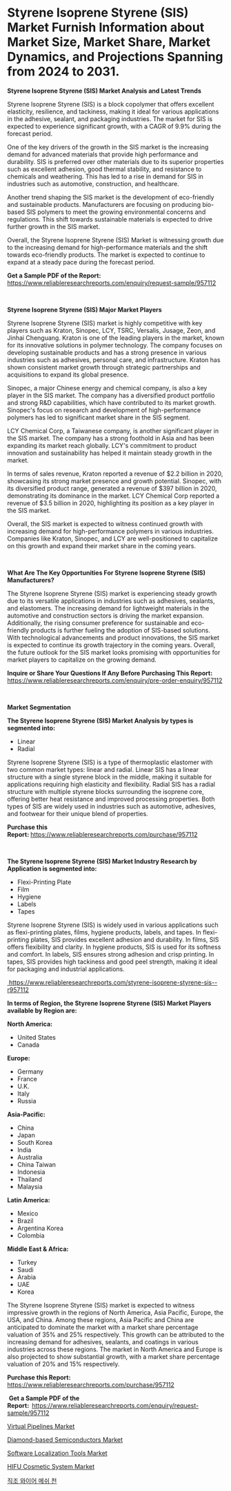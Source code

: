 <p><h1>Styrene Isoprene Styrene (SIS) Market Furnish Information about Market Size, Market Share, Market Dynamics, and Projections Spanning from 2024 to 2031.</h1></p><p><strong>Styrene Isoprene Styrene (SIS) Market Analysis and Latest Trends</strong></p>
<p><p>Styrene Isoprene Styrene (SIS) is a block copolymer that offers excellent elasticity, resilience, and tackiness, making it ideal for various applications in the adhesive, sealant, and packaging industries. The market for SIS is expected to experience significant growth, with a CAGR of 9.9% during the forecast period.</p><p>One of the key drivers of the growth in the SIS market is the increasing demand for advanced materials that provide high performance and durability. SIS is preferred over other materials due to its superior properties such as excellent adhesion, good thermal stability, and resistance to chemicals and weathering. This has led to a rise in demand for SIS in industries such as automotive, construction, and healthcare.</p><p>Another trend shaping the SIS market is the development of eco-friendly and sustainable products. Manufacturers are focusing on producing bio-based SIS polymers to meet the growing environmental concerns and regulations. This shift towards sustainable materials is expected to drive further growth in the SIS market.</p><p>Overall, the Styrene Isoprene Styrene (SIS) Market is witnessing growth due to the increasing demand for high-performance materials and the shift towards eco-friendly products. The market is expected to continue to expand at a steady pace during the forecast period.</p></p>
<p><strong>Get a Sample PDF of the Report:&nbsp;</strong> <a href="https://www.reliableresearchreports.com/enquiry/request-sample/957112">https://www.reliableresearchreports.com/enquiry/request-sample/957112</a></p>
<p>&nbsp;</p>
<p><strong>Styrene Isoprene Styrene (SIS) Major Market Players</strong></p>
<p><p>Styrene Isoprene Styrene (SIS) market is highly competitive with key players such as Kraton, Sinopec, LCY, TSRC, Versalis, Jusage, Zeon, and Jinhai Chenguang. Kraton is one of the leading players in the market, known for its innovative solutions in polymer technology. The company focuses on developing sustainable products and has a strong presence in various industries such as adhesives, personal care, and infrastructure. Kraton has shown consistent market growth through strategic partnerships and acquisitions to expand its global presence.</p><p>Sinopec, a major Chinese energy and chemical company, is also a key player in the SIS market. The company has a diversified product portfolio and strong R&D capabilities, which have contributed to its market growth. Sinopec's focus on research and development of high-performance polymers has led to significant market share in the SIS segment.</p><p>LCY Chemical Corp, a Taiwanese company, is another significant player in the SIS market. The company has a strong foothold in Asia and has been expanding its market reach globally. LCY's commitment to product innovation and sustainability has helped it maintain steady growth in the market.</p><p>In terms of sales revenue, Kraton reported a revenue of $2.2 billion in 2020, showcasing its strong market presence and growth potential. Sinopec, with its diversified product range, generated a revenue of $397 billion in 2020, demonstrating its dominance in the market. LCY Chemical Corp reported a revenue of $3.5 billion in 2020, highlighting its position as a key player in the SIS market.</p><p>Overall, the SIS market is expected to witness continued growth with increasing demand for high-performance polymers in various industries. Companies like Kraton, Sinopec, and LCY are well-positioned to capitalize on this growth and expand their market share in the coming years.</p></p>
<p>&nbsp;</p>
<p><strong>What Are The Key Opportunities For Styrene Isoprene Styrene (SIS) Manufacturers?</strong></p>
<p><p>The Styrene Isoprene Styrene (SIS) market is experiencing steady growth due to its versatile applications in industries such as adhesives, sealants, and elastomers. The increasing demand for lightweight materials in the automotive and construction sectors is driving the market expansion. Additionally, the rising consumer preference for sustainable and eco-friendly products is further fueling the adoption of SIS-based solutions. With technological advancements and product innovations, the SIS market is expected to continue its growth trajectory in the coming years. Overall, the future outlook for the SIS market looks promising with opportunities for market players to capitalize on the growing demand.</p></p>
<p><strong>Inquire or Share Your Questions If Any Before Purchasing This Report:</strong> <a href="https://www.reliableresearchreports.com/enquiry/pre-order-enquiry/957112">https://www.reliableresearchreports.com/enquiry/pre-order-enquiry/957112</a></p>
<p>&nbsp;</p>
<p><strong>Market Segmentation</strong></p>
<p><strong>The Styrene Isoprene Styrene (SIS) Market Analysis by types is segmented into:</strong></p>
<p><ul><li>Linear</li><li>Radial</li></ul></p>
<p><p>Styrene Isoprene Styrene (SIS) is a type of thermoplastic elastomer with two common market types: linear and radial. Linear SIS has a linear structure with a single styrene block in the middle, making it suitable for applications requiring high elasticity and flexibility. Radial SIS has a radial structure with multiple styrene blocks surrounding the isoprene core, offering better heat resistance and improved processing properties. Both types of SIS are widely used in industries such as automotive, adhesives, and footwear for their unique blend of properties.</p></p>
<p><strong>Purchase this Report:&nbsp;</strong><a href="https://www.reliableresearchreports.com/purchase/957112">https://www.reliableresearchreports.com/purchase/957112</a></p>
<p>&nbsp;</p>
<p><strong>The Styrene Isoprene Styrene (SIS) Market Industry Research by Application is segmented into:</strong></p>
<p><ul><li>Flexi-Printing Plate</li><li>Film</li><li>Hygiene</li><li>Labels</li><li>Tapes</li></ul></p>
<p><p>Styrene Isoprene Styrene (SIS) is widely used in various applications such as flexi-printing plates, films, hygiene products, labels, and tapes. In flexi-printing plates, SIS provides excellent adhesion and durability. In films, SIS offers flexibility and clarity. In hygiene products, SIS is used for its softness and comfort. In labels, SIS ensures strong adhesion and crisp printing. In tapes, SIS provides high tackiness and good peel strength, making it ideal for packaging and industrial applications.</p></p>
<p><a href="https://www.reliableresearchreports.com/styrene-isoprene-styrene-sis--r957112">&nbsp;https://www.reliableresearchreports.com/styrene-isoprene-styrene-sis--r957112</a></p>
<p><strong>In terms of Region, the Styrene Isoprene Styrene (SIS) Market Players available by Region are:</strong></p>
<p>
    <p> <strong> North America: </strong>
        <ul>
            <li>United States</li>
            <li>Canada</li>
        </ul>
        </p> 
    <p> <strong> Europe: </strong>
        <ul>
            <li>Germany</li>
            <li>France</li>
            <li>U.K.</li>
            <li>Italy</li>
            <li>Russia</li>
        </ul>
        </p> 
    <p> <strong> Asia-Pacific: </strong>
        <ul>
            <li>China</li>
            <li>Japan</li>
            <li>South Korea</li>
            <li>India</li>
            <li>Australia</li>
            <li>China Taiwan</li>
            <li>Indonesia</li>
            <li>Thailand</li>
            <li>Malaysia</li>
        </ul>
        </p> 
    <p> <strong> Latin America: </strong>
        <ul>
            <li>Mexico</li>
            <li>Brazil</li>
            <li>Argentina Korea</li>
            <li>Colombia</li>
        </ul>
        </p> 
    <p> <strong> Middle East & Africa: </strong>
        <ul>
            <li>Turkey</li>
            <li>Saudi</li>
            <li>Arabia</li>
            <li>UAE</li>
            <li>Korea</li>
        </ul>
    </p>
    </p>
<p><p>The Styrene Isoprene Styrene (SIS) market is expected to witness impressive growth in the regions of North America, Asia Pacific, Europe, the USA, and China. Among these regions, Asia Pacific and China are anticipated to dominate the market with a market share percentage valuation of 35% and 25% respectively. This growth can be attributed to the increasing demand for adhesives, sealants, and coatings in various industries across these regions. The market in North America and Europe is also projected to show substantial growth, with a market share percentage valuation of 20% and 15% respectively.</p></p>
<p><strong>Purchase this Report: </strong><a href="https://www.reliableresearchreports.com/purchase/957112">https://www.reliableresearchreports.com/purchase/957112</a></p>
<p>&nbsp;<strong>Get a Sample PDF of the Report:&nbsp;&nbsp;</strong><a href="https://www.reliableresearchreports.com/enquiry/request-sample/957112">https://www.reliableresearchreports.com/enquiry/request-sample/957112</a></p>
<p><strong></strong></p>
<p><p><a href="https://medium.com/@lauryframi644/virtual-pipelines-market-investigation-industry-evolution-and-forecast-till-2031-2d475895b1cd">Virtual Pipelines Market</a></p><p><a href="https://github.com/lylyparadise/Market-Research-Report-List-5/blob/main/diamond-based-semiconductors-market.md">Diamond-based Semiconductors Market</a></p><p><a href="https://medium.com/@v8581137/global-software-localization-tools-industry-analysis-share-growth-trends-and-forecast-2024-to-21e2f06c8b2c">Software Localization Tools Market</a></p><p><a href="https://github.com/GroverBarry/Market-Research-Report-List-7/blob/main/hifu-cosmetic-system-market.md">HIFU Cosmetic System Market</a></p><p><a href="https://medium.com/@ixknzplk81/%EA%B8%80%EB%A1%9C%EB%B2%8C-%EC%9B%90%EB%8B%A8-%EC%99%80%EC%9D%B4%EC%96%B4-%EB%A9%94%EC%89%AC-%EC%B2%9C%EC%97%B0-%EC%86%8C%EC%9E%AC-%EC%82%B0%EC%97%85-%EC%97%B0%EA%B5%AC-%EB%B3%B4%EA%B3%A0%EC%84%9C-%EA%B2%BD%EC%9F%81-%ED%99%98%EA%B2%BD-%EC%8B%9C%EC%9E%A5-%EA%B7%9C%EB%AA%A8-%EC%A7%80%EC%97%AD-%EC%83%81%ED%99%A9-%EB%B0%8F-%EC%A0%84%EB%A7%9D-%EC%98%88%EC%B8%A1-2024-2031%EB%85%84-2c46008cd829?postPublishedType=initial">직조 와이어 메쉬 천</a></p></p>